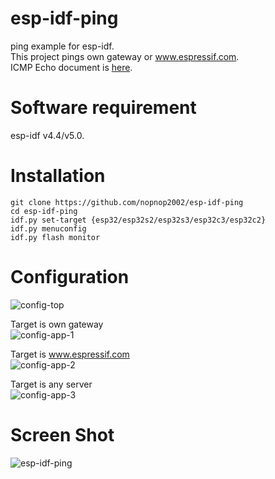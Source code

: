 # esp-idf-ping
ping example for esp-idf.   
This project pings own gateway or www.espressif.com.   
ICMP Echo document is [here](https://docs.espressif.com/projects/esp-idf/en/latest/esp32/api-reference/protocols/icmp_echo.html).   

# Software requirement
esp-idf v4.4/v5.0.   

# Installation
```
git clone https://github.com/nopnop2002/esp-idf-ping
cd esp-idf-ping
idf.py set-target {esp32/esp32s2/esp32s3/esp32c3/esp32c2}
idf.py menuconfig
idf.py flash monitor
```

# Configuration
![config-top](https://user-images.githubusercontent.com/6020549/142784392-17edc93c-f642-45a3-a6d7-82d013f34ff8.jpg)

Target is own gateway   
![config-app-1](https://user-images.githubusercontent.com/6020549/183223688-984ddd77-dd58-4a47-9925-2b78dcdaf8e5.jpg)

Target is www.espressif.com   
![config-app-2](https://user-images.githubusercontent.com/6020549/183223692-9a39550c-0270-42a3-8bbd-b2d6b882b40a.jpg)

Target is any server   
![config-app-3](https://github.com/nopnop2002/esp-idf-ping/assets/6020549/50fec73d-0f17-4048-ba5c-8300730ee543)

# Screen Shot
![esp-idf-ping](https://user-images.githubusercontent.com/6020549/183223706-f3e5b641-0ad7-4da7-8b9f-ab959c2b41c8.jpg)

